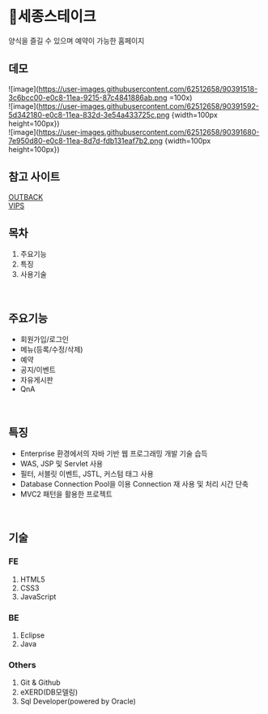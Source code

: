 # 🥩세종스테이크<br/>
양식을 즐길 수 있으며 예약이 가능한 홈페이지
<br/>

## 데모<br/>
![image](https://user-images.githubusercontent.com/62512658/90391518-3c6bcc00-e0c8-11ea-9215-87c4841886ab.png =100x)<br/>
![image](https://user-images.githubusercontent.com/62512658/90391592-5d342180-e0c8-11ea-832d-3e54a433725c.png {width=100px height=100px})<br/>
![image](https://user-images.githubusercontent.com/62512658/90391680-7e950d80-e0c8-11ea-8d7d-fdb131eaf7b2.png {width=100px height=100px})<br/>

## 참고 사이트
[OUTBACK](https://www.outback.co.kr/)<br/>
[VIPS](https://www.ivips.co.kr:7002/main.asp)<br/>

## 목차
1. 주요기능
2. 특징
3. 사용기술
<br/>

## 주요기능
- 회원가입/로그인
- 메뉴(등록/수정/삭제)
- 예약
- 공지/이벤트
- 자유게시판
- QnA
<br/>

## 특징
- Enterprise 환경에서의 자바 기반 웹 프로그래밍 개발 기술 습득
- WAS, JSP 및 Servlet  사용
- 필터, 서블릿 이벤트, JSTL, 커스텀 태그 사용
- Database Connection Pool을 이용 Connection 재 사용 및 처리 시간 단축
- MVC2 패턴을 활용한 프로젝트
<br/>

## 기술<br/>
### FE
1. HTML5
2. CSS3
3. JavaScript<br/>

### BE
1. Eclipse
2. Java<br/>

### Others
1. Git & Github
2. eXERD(DB모델링)
3. Sql Developer(powered by Oracle)
